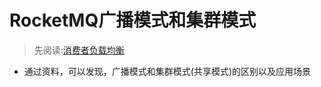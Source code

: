 # RocketMQ广播模式和集群模式
> 先阅读:[消费者负载均衡](./011.消费者负载均衡/消费者负载均衡%20_%20RocketMQ.pdf)

+ 通过资料，可以发现，广播模式和集群模式(共享模式)的区别以及应用场景